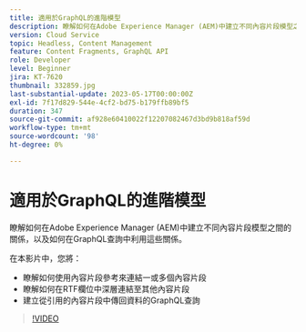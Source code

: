 ```yaml
---
title: 適用於GraphQL的進階模型
description: 瞭解如何在Adobe Experience Manager (AEM)中建立不同內容片段模型之間的關係，以及如何在GraphQL查詢中利用這些關係。
version: Cloud Service
topic: Headless, Content Management
feature: Content Fragments, GraphQL API
role: Developer
level: Beginner
jira: KT-7620
thumbnail: 332859.jpg
last-substantial-update: 2023-05-17T00:00:00Z
exl-id: 7f17d829-544e-4cf2-bd75-b179ffb89bf5
duration: 347
source-git-commit: af928e60410022f12207082467d3bd9b818af59d
workflow-type: tm+mt
source-wordcount: '98'
ht-degree: 0%

---
```


# 適用於GraphQL的進階模型

瞭解如何在Adobe Experience Manager (AEM)中建立不同內容片段模型之間的關係，以及如何在GraphQL查詢中利用這些關係。

在本影片中，您將：

+ 瞭解如何使用內容片段參考來連結一或多個內容片段
+ 瞭解如何在RTF欄位中深層連結至其他內容片段
+ 建立從引用的內容片段中傳回資料的GraphQL查詢

>[!VIDEO](https://video.tv.adobe.com/v/332859?quality=12&learn=on)

